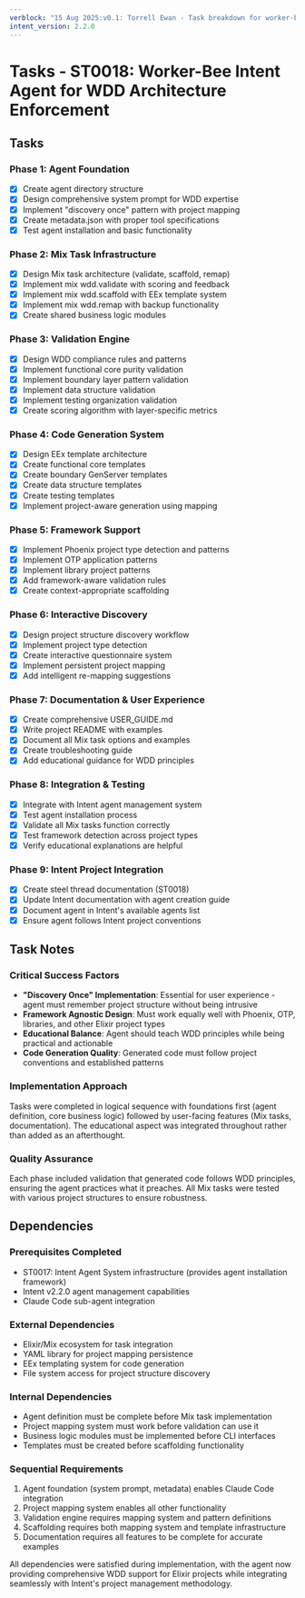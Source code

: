 ```yaml
---
verblock: "15 Aug 2025:v0.1: Torrell Ewan - Task breakdown for worker-bee agent implementation"
intent_version: 2.2.0
---
```

# Tasks - ST0018: Worker-Bee Intent Agent for WDD Architecture Enforcement

## Tasks

### Phase 1: Agent Foundation
- [x] Create agent directory structure
- [x] Design comprehensive system prompt for WDD expertise
- [x] Implement "discovery once" pattern with project mapping
- [x] Create metadata.json with proper tool specifications
- [x] Test agent installation and basic functionality

### Phase 2: Mix Task Infrastructure
- [x] Design Mix task architecture (validate, scaffold, remap)
- [x] Implement mix wdd.validate with scoring and feedback
- [x] Implement mix wdd.scaffold with EEx template system
- [x] Implement mix wdd.remap with backup functionality
- [x] Create shared business logic modules

### Phase 3: Validation Engine
- [x] Design WDD compliance rules and patterns
- [x] Implement functional core purity validation
- [x] Implement boundary layer pattern validation
- [x] Implement data structure validation
- [x] Implement testing organization validation
- [x] Create scoring algorithm with layer-specific metrics

### Phase 4: Code Generation System
- [x] Design EEx template architecture
- [x] Create functional core templates
- [x] Create boundary GenServer templates
- [x] Create data structure templates
- [x] Create testing templates
- [x] Implement project-aware generation using mapping

### Phase 5: Framework Support
- [x] Implement Phoenix project type detection and patterns
- [x] Implement OTP application patterns
- [x] Implement library project patterns
- [x] Add framework-aware validation rules
- [x] Create context-appropriate scaffolding

### Phase 6: Interactive Discovery
- [x] Design project structure discovery workflow
- [x] Implement project type detection
- [x] Create interactive questionnaire system
- [x] Implement persistent project mapping
- [x] Add intelligent re-mapping suggestions

### Phase 7: Documentation & User Experience
- [x] Create comprehensive USER_GUIDE.md
- [x] Write project README with examples
- [x] Document all Mix task options and examples
- [x] Create troubleshooting guide
- [x] Add educational guidance for WDD principles

### Phase 8: Integration & Testing
- [x] Integrate with Intent agent management system
- [x] Test agent installation process
- [x] Validate all Mix tasks function correctly
- [x] Test framework detection across project types
- [x] Verify educational explanations are helpful

### Phase 9: Intent Project Integration
- [x] Create steel thread documentation (ST0018)
- [x] Update Intent documentation with agent creation guide
- [x] Document agent in Intent's available agents list
- [x] Ensure agent follows Intent project conventions

## Task Notes

### Critical Success Factors
- **"Discovery Once" Implementation**: Essential for user experience - agent must remember project structure without being intrusive
- **Framework Agnostic Design**: Must work equally well with Phoenix, OTP, libraries, and other Elixir project types
- **Educational Balance**: Agent should teach WDD principles while being practical and actionable
- **Code Generation Quality**: Generated code must follow project conventions and established patterns

### Implementation Approach
Tasks were completed in logical sequence with foundations first (agent definition, core business logic) followed by user-facing features (Mix tasks, documentation). The educational aspect was integrated throughout rather than added as an afterthought.

### Quality Assurance
Each phase included validation that generated code follows WDD principles, ensuring the agent practices what it preaches. All Mix tasks were tested with various project structures to ensure robustness.

## Dependencies

### Prerequisites Completed
- ST0017: Intent Agent System infrastructure (provides agent installation framework)
- Intent v2.2.0 agent management capabilities
- Claude Code sub-agent integration

### External Dependencies
- Elixir/Mix ecosystem for task integration
- YAML library for project mapping persistence
- EEx templating system for code generation
- File system access for project structure discovery

### Internal Dependencies
- Agent definition must be complete before Mix task implementation
- Project mapping system must work before validation can use it
- Business logic modules must be implemented before CLI interfaces
- Templates must be created before scaffolding functionality

### Sequential Requirements
1. Agent foundation (system prompt, metadata) enables Claude Code integration
2. Project mapping system enables all other functionality
3. Validation engine requires mapping system and pattern definitions
4. Scaffolding requires both mapping system and template infrastructure
5. Documentation requires all features to be complete for accurate examples

All dependencies were satisfied during implementation, with the agent now providing comprehensive WDD support for Elixir projects while integrating seamlessly with Intent's project management methodology.